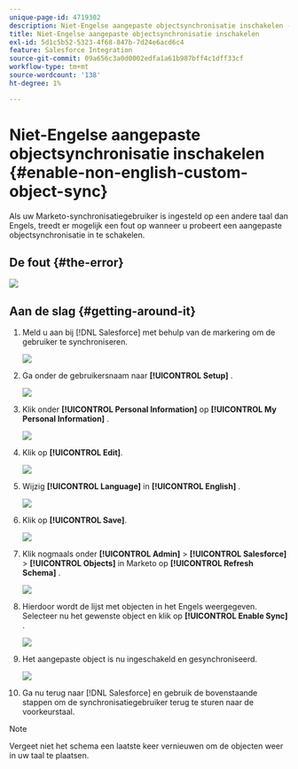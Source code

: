 ```yaml
---
unique-page-id: 4719302
description: Niet-Engelse aangepaste objectsynchronisatie inschakelen - Marketo Docs - Productdocumentatie
title: Niet-Engelse aangepaste objectsynchronisatie inschakelen
exl-id: 5d1c5b52-5323-4f68-847b-7d24e6acd6c4
feature: Salesforce Integration
source-git-commit: 09a656c3a0d0002edfa1a61b987bff4c1dff33cf
workflow-type: tm+mt
source-wordcount: '138'
ht-degree: 1%

---
```


# Niet-Engelse aangepaste objectsynchronisatie inschakelen {#enable-non-english-custom-object-sync}

Als uw Marketo-synchronisatiegebruiker is ingesteld op een andere taal dan Engels, treedt er mogelijk een fout op wanneer u probeert een aangepaste objectsynchronisatie in te schakelen.

## De fout {#the-error}

![](assets/image2014-12-10-13-3a17-3a51.png)

## Aan de slag {#getting-around-it}

1. Meld u aan bij [!DNL Salesforce] met behulp van de markering om de gebruiker te synchroniseren.

   ![](assets/image2014-12-10-13-3a18-3a1.png)

1. Ga onder de gebruikersnaam naar **[!UICONTROL Setup]** .

   ![](assets/image2014-12-10-13-3a18-3a11.png)

1. Klik onder **[!UICONTROL Personal Information]** op **[!UICONTROL My Personal Information]** .

   ![](assets/image2014-12-10-13-3a18-3a22.png)

1. Klik op **[!UICONTROL Edit]**.

   ![](assets/image2014-12-10-13-3a18-3a32.png)

1. Wijzig **[!UICONTROL Language]** in **[!UICONTROL English]** .

   ![](assets/image2014-12-10-13-3a18-3a45.png)

1. Klik op **[!UICONTROL Save]**.

   ![](assets/image2014-12-10-13-3a18-3a55.png)

1. Klik nogmaals onder **[!UICONTROL Admin]** > **[!UICONTROL Salesforce]** > **[!UICONTROL Objects]** in Marketo op **[!UICONTROL Refresh Schema]** .

   ![](assets/image2014-12-10-13-3a19-3a6.png)

1. Hierdoor wordt de lijst met objecten in het Engels weergegeven. Selecteer nu het gewenste object en klik op **[!UICONTROL Enable Sync]** .

   ![](assets/image2014-12-10-13-3a19-3a16.png)

1. Het aangepaste object is nu ingeschakeld en gesynchroniseerd.

   ![](assets/image2014-12-10-13-3a19-3a26.png)

1. Ga nu terug naar [!DNL Salesforce] en gebruik de bovenstaande stappen om de synchronisatiegebruiker terug te sturen naar de voorkeurstaal.

>[!NOTE]
>
>Vergeet niet het schema een laatste keer vernieuwen om de objecten weer in uw taal te plaatsen.
